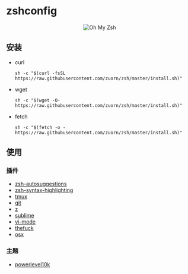 # zshconfig



<p align="center"><img src="https://s3.amazonaws.com/ohmyzsh/oh-my-zsh-logo.png" alt="Oh My Zsh"></p>

## 安装

- curl

    ```
    sh -c "$(curl -fsSL https://raw.githubusercontent.com/zuorn/zsh/master/install.sh)"
    ```

- wget

    ```
    sh -c "$(wget -O- https://raw.githubusercontent.com/zuorn/zsh/master/install.sh)"
    ```

- fetch

    ```
    sh -c "$(fetch -o - https://raw.githubusercontent.com/zuorn/zsh/master/install.sh)"
    ```
    
## 使用
### 插件
- [zsh-autosuggestions](https://github.com/zsh-users/zsh-autosuggestions)
- [zsh-syntax-highlighting](https://github.com/zsh-users/zsh-syntax-highlighting)
- [tmux](https://github.com/ohmyzsh/ohmyzsh/blob/master/plugins/tmux/README.md)
- [git](https://github.com/ohmyzsh/ohmyzsh/blob/master/plugins/git/README.md)
- [z](https://github.com/ohmyzsh/ohmyzsh/blob/master/plugins/z/README.md)
- [sublime]()
- [vi-mode](https://github.com/ohmyzsh/ohmyzsh/blob/master/plugins/vi-mode/README.md)
- [thefuck](https://github.com/ohmyzsh/ohmyzsh/blob/master/plugins/thefuck/README.md)
- [osx](https://github.com/ohmyzsh/ohmyzsh/blob/master/plugins/osx/README.md)


### 主题

- [powerlevel10k](https://github.com/romkatv/powerlevel10k)

